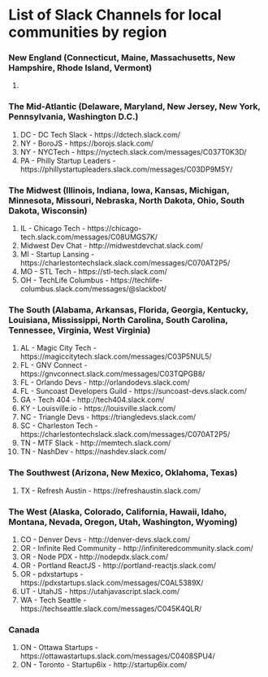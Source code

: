 <h1>List of Slack Channels for local communities by region</h1>

<h3>New England 
	(Connecticut, Maine, Massachusetts, New Hampshire, Rhode Island, Vermont)</h3>
<ol>
<li></li>
</ol>



<h3>The Mid-Atlantic
	(Delaware, Maryland, New Jersey, New York, Pennsylvania, Washington D.C.)</h3>
<ol>    
<li>DC -  DC Tech Slack - https://dctech.slack.com/</li>
<li>NY - BoroJS - https://borojs.slack.com/</li>
<li>NY - NYCTech - https://nyctech.slack.com/messages/C037T0K3D/</li>
<li>PA - Philly Startup Leaders - https://phillystartupleaders.slack.com/messages/C03DP9M5Y/</li>
</ol>

<h3>The Midwest
	(Illinois, Indiana, Iowa, Kansas, Michigan, Minnesota, Missouri, Nebraska, North Dakota, Ohio, South Dakota, Wisconsin)</h3>
<ol>
<li>IL - Chicago Tech - https://chicago-tech.slack.com/messages/C08UMGS7K/</li>
<li>Midwest Dev Chat - http://midwestdevchat.slack.com/</li>
<li>MI - Startup Lansing - https://charlestontechslack.slack.com/messages/C070AT2P5/</li>
<li>MO - STL Tech - https://stl-tech.slack.com/</li>
<li>OH - TechLife Columbus - https://techlife-columbus.slack.com/messages/@slackbot/</li>
</ol>



<h3>The South
(Alabama, Arkansas, Florida, Georgia, Kentucky, Louisiana, Mississippi, North Carolina, South Carolina, Tennessee, Virginia, West Virginia)</h3>
<ol>
<li>AL - Magic City Tech - https://magiccitytech.slack.com/messages/C03P5NUL5/</li>
<li>FL - GNV Connect - https://gnvconnect.slack.com/messages/C03TQPGB8/</li>
<li>FL - Orlando Devs -  http://orlandodevs.slack.com/</li>
<li>FL - Suncoast Developers Guild - https://suncoast-devs.slack.com/</li>
<li>GA - Tech 404 - http://tech404.slack.com/</li>
<li>KY - Louisville.io - https://louisville.slack.com/</li>
<li>NC - Triangle Devs - https://triangledevs.slack.com/</li>
<li>SC - Charleston Tech - https://charlestontechslack.slack.com/messages/C070AT2P5/</li>
<li>TN - MTF Slack - http://memtech.slack.com/</li>
<li>TN - NashDev - https://nashdev.slack.com/</li>
</ol>



<h3>The Southwest
	(Arizona, New Mexico, Oklahoma, Texas)</h3>
<ol>
<li>TX - Refresh Austin - https://refreshaustin.slack.com/</li>
</ol>



<h3>The West 
(Alaska, Colorado, California, Hawaii, Idaho, Montana, Nevada, Oregon, Utah, Washington, Wyoming)</h3>
<ol>
<li>CO - Denver Devs - http://denver-devs.slack.com/</li>
<li>OR - Infinite Red Community - http://infiniteredcommunity.slack.com/</li>
<li>OR - Node PDX - http://nodepdx.slack.com/</li>
<li>OR - Portland ReactJS - http://portland-reactjs.slack.com/</li>
<li>OR - pdxstartups - https://pdxstartups.slack.com/messages/C0AL5389X/</li>
<li>UT - UtahJS - https://utahjavascript.slack.com/</li>
<li>WA - Tech Seattle - https://techseattle.slack.com/messages/C045K4QLR/</li>
</ol>


<h3>Canada</h3>
<ol>
<li>ON - Ottawa Startups - https://ottawastartups.slack.com/messages/C0408SPU4/</li>
<li>ON - Toronto - Startup6ix - http://startup6ix.com/</li>
</ol>
